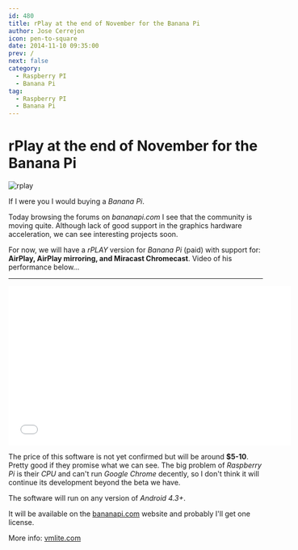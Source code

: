 ```yaml
---
id: 480
title: rPlay at the end of November for the Banana Pi
author: Jose Cerrejon
icon: pen-to-square
date: 2014-11-10 09:35:00
prev: /
next: false
category:
  - Raspberry PI
  - Banana Pi
tag:
  - Raspberry PI
  - Banana Pi
---
```


# rPlay at the end of November for the Banana Pi

![rplay](/images/airplay.jpg)

If I were you I would buying a *Banana Pi*. 

Today browsing the forums on *bananapi.com* I see that the community is moving quite. Although lack of good support in the graphics hardware acceleration, we can see interesting projects soon.

For now, we will have a *rPLAY* version for *Banana Pi* (paid) with support for: **AirPlay, AirPlay mirroring, and Miracast Chromecast**. Video of his performance below...

- - -
<iframe width="560" height="315" src="//www.youtube.com/embed/JX6SYvJUa5U" frameborder="0" allowfullscreen></iframe>

The price of this software is not yet confirmed but will be around **$5-10**. Pretty good if they promise what we can see. The big problem of *Raspberry Pi* is their *CPU* and can't run *Google Chrome* decently, so I don't think it will continue its development beyond the beta we have.

The software will run on any version of *Android 4.3+*. 

It will be available on the [bananapi.com](http://bananapi.com) website and probably I'll get one license.  

More info: [vmlite.com](http://www.vmlite.com/index.php?option=com_kunena&Itemid=158&func=view&catid=23&id=17973&limit=6&limitstart=6)